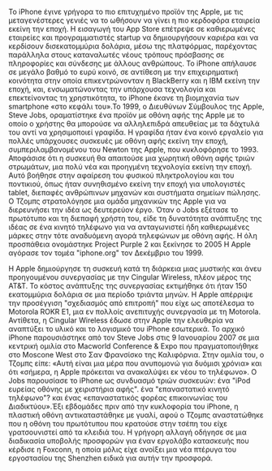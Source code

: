 Το iPhone έγινε γρήγορα το πιο επιτυχημένο προϊόν της Apple, με τις μεταγενέστερες γενιές να το ωθήσουν να γίνει η πιο κερδοφόρα εταιρεία εκείνη την εποχή. Η εισαγωγή του App Store επέτρεψε σε καθιερωμένες εταιρείες και προγραμματιστές startup να δημιουργήσουν καριέρα και να κερδίσουν δισεκατομμύρια δολάρια, μέσω της πλατφόρμας, παρέχοντας παράλληλα στους καταναλωτές νέους τρόπους πρόσβασης σε πληροφορίες και σύνδεσης με άλλους ανθρώπους. Το iPhone απήλαυσε σε μεγάλο βαθμό το ευρύ κοινό, σε αντίθεση με την επιχειρηματική κοινότητα στην οποία επικεντρώνονταν η BlackBerry και η IBM εκείνη την εποχή, και, ενσωματώνοντας την υπάρχουσα τεχνολογία και επεκτείνοντας τη χρηστικότητα, το iPhone έκανε τη βιομηχανία των smartphone «στο κεφάλι του».Το 1999, ο Διευθύνων Σύμβουλος της Apple, Steve Jobs, οραματίστηκε ένα προϊόν με οθόνη αφής της Apple με το οποίο ο χρήστης θα μπορούσε να αλληλεπιδρά απευθείας με τα δάχτυλά του αντί να χρησιμοποιεί γραφίδα. Η γραφίδα ήταν ένα κοινό εργαλείο για πολλές υπάρχουσες συσκευές με οθόνη αφής εκείνη την εποχή, συμπεριλαμβανομένου του Newton της Apple, που κυκλοφόρησε το 1993. Αποφάσισε ότι η συσκευή θα απαιτούσε μια χωρητική οθόνη αφής τριών στρωμάτων, μια πολύ νέα και προηγμένη τεχνολογία εκείνη την εποχή. Αυτό βοήθησε στην αφαίρεση του φυσικού πληκτρολογίου και του ποντικιού, όπως ήταν συνηθισμένο εκείνη την εποχή για υπολογιστές tablet, διεπαφές ανθρώπινων μηχανών και συστήματα σημείων πώλησης. Ο Τζομπς στρατολόγησε μια ομάδα μηχανικών της Apple για να διερευνήσει την ιδέα ως δευτερεύον έργο. Όταν ο Jobs εξέτασε το πρωτότυπο και τη διεπαφή χρήστη του, είδε τη δυνατότητα ανάπτυξης της ιδέας σε ένα κινητό τηλέφωνο για να ανταγωνιστεί ήδη καθιερωμένες μάρκες στην τότε αναδυόμενη αγορά τηλεφώνων με οθόνη αφής. Η όλη προσπάθεια ονομάστηκε Project Purple 2 και ξεκίνησε το 2005 Η Apple αγόρασε τον τομέα "iphone.org" τον Δεκέμβριο του 1999.

Η Apple δημιούργησε τη συσκευή κατά τη διάρκεια μιας μυστικής και άνευ προηγουμένου συνεργασίας με την Cingular Wireless, πλέον μέρος της AT&T. Το κόστος ανάπτυξης της συνεργασίας εκτιμήθηκε ότι ήταν 150 εκατομμύρια δολάρια σε μια περίοδο τριάντα μηνών. Η Apple απέρριψε την προσέγγιση "σχεδιασμός από επιτροπή" που είχε ως αποτέλεσμα το Motorola ROKR E1, μια εν πολλοίς ανεπιτυχής συνεργασία με τη Motorola. Αντίθετα, η Cingular Wireless έδωσε στην Apple την ελευθερία να αναπτύξει το υλικό και το λογισμικό του iPhone εσωτερικά. Το αρχικό iPhone παρουσιάστηκε από τον Steve Jobs στις 9 Ιανουαρίου 2007 σε μια κεντρική ομιλία στο Macworld Conference & Expo που πραγματοποιήθηκε στο Moscone West στο Σαν Φρανσίσκο της Καλιφόρνια. Στην ομιλία του, ο Τζομπς είπε: «Αυτή είναι μια μέρα που ανυπομονώ για δυόμισι χρόνια» και ότι «σήμερα, η Apple πρόκειται να ανακαλύψει εκ νέου το τηλέφωνο». Ο Jobs παρουσίασε το iPhone ως συνδυασμό τριών συσκευών: ένα "iPod ευρείας οθόνης με χειριστήρια αφής". ένα "επαναστατικό κινητό τηλέφωνο"? και ένας «επαναστατικός φορέας επικοινωνίας του Διαδικτύου».Έξι εβδομάδες πριν από την κυκλοφορία του iPhone, η πλαστική οθόνη αντικαταστάθηκε με γυαλί, αφού ο Τζομπς αναστατώθηκε που η οθόνη του πρωτότυπου που κρατούσε στην τσέπη του είχε γρατσουνιστεί από τα κλειδιά του. Η γρήγορη αλλαγή οδήγησε σε μια διαδικασία υποβολής προσφορών για έναν εργολάβο κατασκευής που κέρδισε η Foxconn, η οποία μόλις είχε ανοίξει μια νέα πτέρυγα του εργοστασίου της Shenzhen ειδικά για αυτήν την προσφορά.
